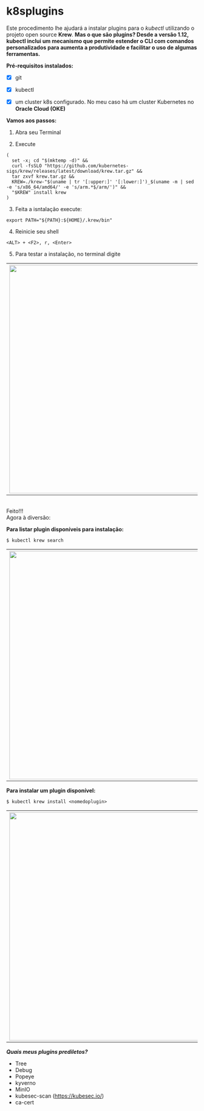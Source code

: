 # k8splugins

Este procedimento lhe ajudará a instalar plugins para o *kubectl* utilizando o projeto open source **Krew**. **Mas o que são plugins? Desde a versão 1.12, kubectl inclui um mecanismo que permite estender o CLI com comandos personalizados para aumenta a produtividade e facilitar o uso de algumas ferramentas.**

**Pré-requisitos instalados:**
- [x] git
- [x] kubectl
- [x] um cluster k8s configurado. No meu caso há um cluster Kubernetes no **Oracle Cloud (OKE)**


**Vamos aos passos:**

1. Abra seu Terminal

2. Execute

```
(
  set -x; cd "$(mktemp -d)" &&
  curl -fsSLO "https://github.com/kubernetes-sigs/krew/releases/latest/download/krew.tar.gz" &&
  tar zxvf krew.tar.gz &&
  KREW=./krew-"$(uname | tr '[:upper:]' '[:lower:]')_$(uname -m | sed -e 's/x86_64/amd64/' -e 's/arm.*$/arm/')" &&
  "$KREW" install krew
)
```

3. Feita a isntalação execute:
``` 
export PATH="${PATH}:${HOME}/.krew/bin"
``` 

4. Reinicie seu shell

```
<ALT> + <F2>, r, <Enter>
```

5. Para testar a instalação, no terminal digite

<table>
    <tbody>
        <tr>
        <th><img align="left" width="600" src="https://objectstorage.us-ashburn-1.oraclecloud.com/n/idsvh8rxij5e/b/imagens_git/o/Captura%20de%20tela%20de%202020-12-18%2022-28-20.png"/></th>
        </tr>
    </tbody>
</table>

<br>
Feito!!!
<br>
Agora à diversão:

<br>

**Para listar plugin disponíveis para instalação:**

```
$ kubectl krew search
```
<table>
    <tbody>
        <tr>
        <th><img align="left" width="600" src="https://objectstorage.us-ashburn-1.oraclecloud.com/p/X0mrMNZTQ-Se8xnW7QO0SZDRYEnDxJ6aauRkvKANIXVMlGC__02beJb5LwlOVrsx/n/idsvh8rxij5e/b/imagens_git/o/Captura%20de%20tela%20de%202020-12-18%2023-39-31.png"/></th>
        </tr>
    </tbody>
</table>


**Para instalar um plugin disponível:**

```
$ kubectl krew install <nomedoplugin>
```

<table>
    <tbody>
        <tr>
        <th><img align="left" width="600" src="https://objectstorage.us-ashburn-1.oraclecloud.com/p/hh-pa5unBVtdxksF-53LICHhLQnkWAAtoqEqbVHQNk5Icy9_AIqUdwN0j_tjxkIn/n/idsvh8rxij5e/b/imagens_git/o/Captura%20de%20tela%20de%202020-12-18%2023-40-05.png"/></th>
        </tr>
    </tbody>
</table>


***Quais meus plugins prediletos?***

- Tree
- Debug
- Popeye
- kyverno
- MinIO
- kubesec-scan (https://kubesec.io/)
- ca-cert








